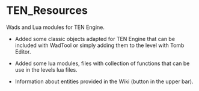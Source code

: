 
# TEN_Resources
Wads and Lua modules for TEN Engine.

- Added some classic objects adapted for TEN Engine that can be included with WadTool or simply adding them to the level with Tomb Editor.

- Added some lua modules, files with collection of functions that can be use in the levels lua files.

- Information about entities provided in the Wiki (button in the upper bar).
